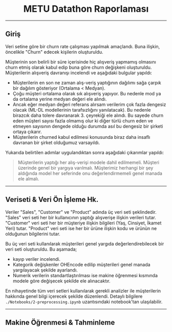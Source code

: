 <h1 align="center">METU Datathon Raporlaması</h1>
<hr>

## Giriş
Veri setine göre bir churn rate çalışması yapılmak amaçlandı. Buna ilişkin, öncelikle "Churn" edecek kişilerin oluşturuldu.

Müşterinin son belirli bir süre içerisinde hiç alışveriş yapmamış olmasını churn etmiş olarak kabul edip buna göre churn değişkeni oluşturuldu. Müşterilerin alışveriş davranışı incelendi ve aşağıdaki bulgular yapıldı:

* Müşterilerin en son ne zaman alış-veriş yaptığının dağılımı sağa çarpık bir dağılım gösteriyor (Ortalama < Medyan).   
* Çoğu müşteri ortalama olarak sık alışveriş yapıyor. Bu nedenle mod ya da ortalama yerine medyan değeri ele alındı.  
* Ancak eğer medyan değeri referans alırsam verilerim çok fazla dengesiz olacak (ML-DL modellerinin tarafsızlığını yanılatacak). Bu nedenle birazcık daha tolere davranarak 3. çeyrekiği ele alındı. Bu sayede churn eden müşteri sayısı fazla olmamış olur ki diğer türlü churn eden ve etmeyen sayısının dengede olduğu durumda asıl bu dengesiz bir şirketi ortaya çıkarır.    
* Müşterilerin churned kabul edilmesi konusunda biraz daha insaflı davranan bir şirket olduğumuz varsayıldı.

Yukarıda belirtilen adımlar uygulandıktan sonra aşağıdaki çıkarımlar yapıldı:   

> Müşterilerin yaptığı her alış-verişi modele dahil edilmemeli. Müşteri üzerinde genel bir yargıya varılmalı. Müşterimiz herhangi bir şey aldığında model her seferinde onu değerlendirmemeli genel manada ele almalı.  

<hr>

## Veriseti & Veri Ön İşleme Hk.

Veriler "Sales", "Customer" ve "Product" adında üç veri seti şeklindedir. "Sales" veri seti her bir kullanıcının yaptığı alışverişe ilişkin verileri tutar. "Customer" veri seti her bir müşteriye ilişkin bilgileri (Yaş, Cinsiyet, İkamet Yeri) tutar. "Product" veri seti ise her bir ürüne ilişkin kodu ve ürünün ne olduğunun bilgilerini tutar.  

Bu üç veri seti kullanılarak müşterileri genel yargıda değerlendirebilecek bir veri seti oluşturuldu. Bu aşamada;  
* kayıp veriler incelendi.  
* Kategorik değişkenler OHEncode edilip müşterileri genel manada yargılayacak şekilde ayarlandı.  
* Numerik verilerin standartlaştırılması ise makine öğrenmesi kısmında modele göre değişecek şekilde ele alınacaktır.  

En nihayetinde tüm veri setleri kullanılarak gerekli analizler ile müşterilerin hakkında genel bilgi içerecek şekilde düzenlendi. Detaylı bilgilere `./Notebooks/2-preprocessing.ipynb` uzantısındaki notebook'tan ulaşılabilir.  

<hr>

## Makine Öğrenmesi & Tahminleme  